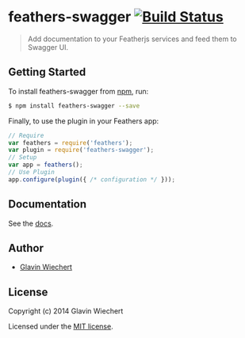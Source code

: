 # feathers-swagger [![Build Status](https://travis-ci.org/Glavin001/feathers-swagger.png?branch=master)](https://travis-ci.org/Glavin001/feathers-swagger)

> Add documentation to your Featherjs services and feed them to Swagger UI. 

## Getting Started

To install feathers-swagger from [npm](https://www.npmjs.org/), run:

```bash
$ npm install feathers-swagger --save
```

Finally, to use the plugin in your Feathers app:

```javascript
// Require
var feathers = require('feathers');
var plugin = require('feathers-swagger');
// Setup
var app = feathers();
// Use Plugin
app.configure(plugin({ /* configuration */ }));
```

## Documentation

See the [docs](docs/).

## Author

- [Glavin Wiechert](https://github.com/Glavin001)

## License

Copyright (c) 2014 Glavin Wiechert

Licensed under the [MIT license](LICENSE).